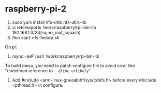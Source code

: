 # raspberry-pi-2

1. sudo yum install nfs-utils nfs-utils-lib
2. vi /etc/exports
/work/raspberry/rpi-bin-lib 192.168.1.0/24(rw,no_root_squash)
3. Run start-nfs-fedora.sh

On pi:
1. rsync -avP /usr/ /work/raspberry/rpi-bin-lib

To build mesa, you need to patch configure file to avoid error like "undefined reference to `__glibc_unlikely`"
1. Add #include <arm-linux-gnueabihf/sys/cdefs.h> before every #include <pthread.h> in configure.
